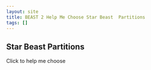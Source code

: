 ```yaml
---
layout: site
title: BEAST 2 Help Me Choose Star Beast  Partitions
tags: []
---
```


## Star Beast  Partitions

Click to help me choose
